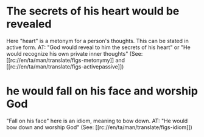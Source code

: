 # The secrets of his heart would be revealed

Here "heart" is a metonym for a person's thoughts. This can be stated in active form. AT: "God would reveal to him the secrets of his heart" or "He would recognize his own private inner thoughts" (See: [[rc://en/ta/man/translate/figs-metonymy]] and [[rc://en/ta/man/translate/figs-activepassive]])

# he would fall on his face and worship God

"Fall on his face" here is an idiom, meaning to bow down. AT: "He would bow down and worship God" (See: [[rc://en/ta/man/translate/figs-idiom]])


